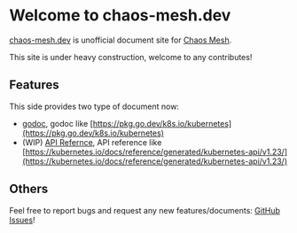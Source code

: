 # Welcome to chaos-mesh.dev

[chaos-mesh.dev](https://chaos-mesh.dev) is unofficial document site for [Chaos Mesh](https://github.com/chaos-mesh/chaos-mesh).

This site is under heavy construction, welcome to any contributes!

## Features

This side provides two type of document now:

- [godoc](https://chaos-mesh.dev/godoc), godoc like [https://pkg.go.dev/k8s.io/kubernetes](https://pkg.go.dev/k8s.io/kubernetes)
- (WIP) [API Refernce](https://chaos-mesh.dev/api), API reference like [https://kubernetes.io/docs/reference/generated/kubernetes-api/v1.23/](https://kubernetes.io/docs/reference/generated/kubernetes-api/v1.23/)

## Others

Feel free to report bugs and request any new features/documents: [GitHub Issues](https://github.com/STRRL/chaos-mesh.dev/issues)!
